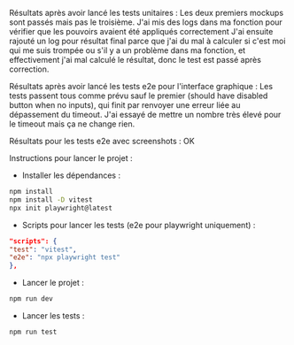 Résultats après avoir lancé les tests unitaires : 
Les deux premiers mockups sont passés mais pas le troisième. 
J'ai mis des logs dans ma fonction pour vérifier que les pouvoirs avaient été appliqués correctement
J'ai ensuite rajouté un log pour résultat final parce que j'ai du mal à calculer si c'est moi qui me suis trompée 
ou s'il y a un problème dans ma fonction, et effectivement j'ai mal calculé le résultat, donc le test est passé après correction.

Résultats après avoir lancé les tests e2e pour l'interface graphique :
Les tests passent tous comme prévu sauf le premier (should have disabled button when no inputs), qui finit par renvoyer une erreur liée au dépassement du timeout.
J'ai essayé de mettre un nombre très élevé pour le timeout mais ça ne change rien.

Résultats pour les tests e2e avec screenshots : OK

Instructions pour lancer le projet : 
- Installer les dépendances : 
```bash
npm install
npm install -D vitest
npx init playwright@latest
```
- Scripts pour lancer les tests (e2e pour playwright uniquement) : 
```json
"scripts": {
"test": "vitest",
"e2e": "npx playwright test"
},
``` 
- Lancer le projet : 
```bash
npm run dev
```
- Lancer les tests : 
```bash
npm run test
```
